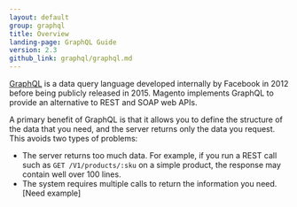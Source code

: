 ```yaml
---
layout: default
group: graphql
title: Overview
landing-page: GraphQL Guide
version: 2.3
github_link: graphql/graphql.md
---
```


[GraphQL](http://graphql.org/) is a data query language developed internally by Facebook in 2012 before being publicly released in 2015. Magento implements GraphQL to provide an alternative to REST and SOAP web APIs.

A primary benefit of GraphQL is that it allows you to define the structure of the data that you need, and the server returns only the data you request. This avoids two types of problems:

* The server returns too much data. For example, if you run a REST call such as `GET /V1/products/:sku` on a simple product, the response may contain well over 100 lines.
* The system requires multiple calls to return the information you need. [Need example]
